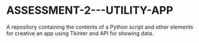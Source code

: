 # ASSESSMENT-2---UTILITY-APP
A repository containing the contents of a Python script and other elements for creative an app using Tkinter and API for showing data.
